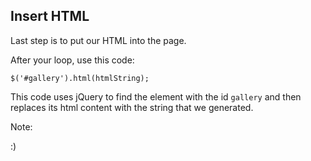 ## Insert HTML

Last step is to put our HTML into the page.

After your loop, use this code:

    $('#gallery').html(htmlString);

This code uses jQuery to find the element with the id `gallery` and then replaces its html content with the string that we generated.


Note:

:)